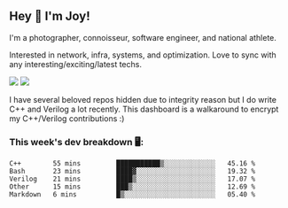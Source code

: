 ## Hey 👋 I'm Joy! 
I'm a photographer, connoisseur, software engineer, and national athlete. 

Interested in network, infra, systems, and optimization. Love to sync with any interesting/exciting/latest techs. 

<img src ="https://github-readme-stats.vercel.app/api?username=joyhuan&show_icons=true&count_private=true&theme=dracula" />

<img src="https://github-readme-stats.vercel.app/api/top-langs/?username=joyhuan&theme=dracula" />

I have several beloved repos hidden due to integrity reason but I do write C++ and Verilog a lot recently. This dashboard is a walkaround to encrypt my C++/Verilog contributions :)

### This week's dev breakdown 🖥:
<!--START_SECTION:waka-->
```text
C++        55 mins         ███████████▒░░░░░░░░░░░░░   45.16 % 
Bash       23 mins         ████▓░░░░░░░░░░░░░░░░░░░░   19.32 % 
Verilog    21 mins         ████▒░░░░░░░░░░░░░░░░░░░░   17.07 % 
Other      15 mins         ███▒░░░░░░░░░░░░░░░░░░░░░   12.69 % 
Markdown   6 mins          █▒░░░░░░░░░░░░░░░░░░░░░░░   05.40 % 
```
<!--END_SECTION:waka-->

